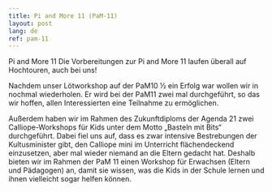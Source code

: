 ```yaml
---
title: Pi and More 11 (PaM-11)
layout: post
lang: de
ref: pam-11
---
```


Pi and More 11
Die Vorbereitungen zur Pi and More 11 laufen überall auf Hochtouren, auch bei uns!

Nachdem unser Lötworkshop auf der PaM10 ½ ein Erfolg war wollen wir in nochmal wiederholen.
Er wird bei der PaM11 zwei mal durchgeführt, so das wir hoffen, allen Interessierten eine Teilnahme zu ermöglichen.

Außerdem haben wir im Rahmen des Zukunftdiploms der Agenda 21 zwei Calliope-Workshops für Kids unter dem Motto „Basteln mit Bits“ durchgeführt.
Dabei fiel uns auf, dass es zwar intensive Bestrebungen der Kultusminister gibt, den Calliope mini im Unterricht flächendeckend einzusetzen, aber mal wieder niemand an die Eltern gedacht hat. Deshalb bieten wir im Rahmen der PaM 11 einen Workshop für Erwachsen (Eltern und Pädagogen) an, damit sie wissen, was die Kids in der Schule lernen und ihnen vielleicht sogar helfen können.

